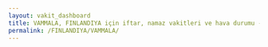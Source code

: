 ```yaml
---
layout: vakit_dashboard
title: VAMMALA, FINLANDIYA için iftar, namaz vakitleri ve hava durumu - ilçe/eyalet seç
permalink: /FINLANDIYA/VAMMALA/
---
```


<script type="text/javascript">
  var GLOBAL_COUNTRY = 'FINLANDIYA';
  var GLOBAL_CITY = 'VAMMALA';
  var GLOBAL_STATE = '';
  var lat = 72;
  var lon = 21;
</script>
